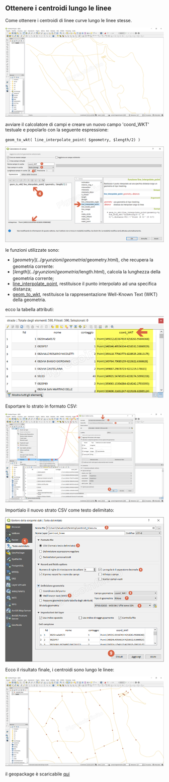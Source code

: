 ## Ottenere i centroidi lungo le linee

Come ottenere i centroidi di linee curve lungo le linee stesse.

![tema](/img/esempi/centroid_linee/centroid_linee1.png)

avviare il calcolatore di campi e creare un nuovo campo 'coord_WKT' testuale e popolarlo con la seguente espressione:

` geom_to_wkt( line_interpolate_point( $geometry, $length/2) ) `

![tema](/img/esempi/centroid_linee/centroid_linee2.png)

le funzioni utilizzate sono:
* [$geometry](../gr_funzioni/geometria/$geometry.html), che recupera la geometria corrente:
* [$length](../gr_funzioni/geometria/$length.html), calcola la lunghezza della geometria corrente;
* [line_interpolate_point](../gr_funzioni/geometria/line_interpolate_point.html), restituisce il punto interpolato ad una specifica distanza;
* [geom_to_wkt](../gr_funzioni/geometria/geom_to_wkt.html), restituisce la rappresentazione Well-Known Text (WKT) della geometria.

ecco la tabella attributi:

![tema](/img/esempi/centroid_linee/centroid_linee3.png)

Esportare lo strato in formato CSV:

![tema](/img/esempi/centroid_linee/centroid_linee4.png)

Importialo il nuovo strato CSV come testo delimitato:

![tema](/img/esempi/centroid_linee/centroid_linee5.png)

Ecco il risultato finale, i centroidi sono lungo le linee:

![tema](/img/esempi/centroid_linee/centroid_linee6.png)

il geopackage è scaricabile [qui](https://github.com/gbvitrano/HfcQGIS/blob/master/esempi/dati_esempi.zip?raw=true)
